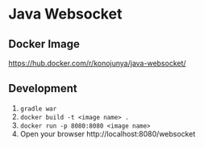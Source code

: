 # Java Websocket

## Docker Image

https://hub.docker.com/r/konojunya/java-websocket/

## Development

1. `gradle war`
2. `docker build -t <image name> .`
3. `docker run -p 8080:8080 <image name>`
4. Open your browser http://localhost:8080/websocket
